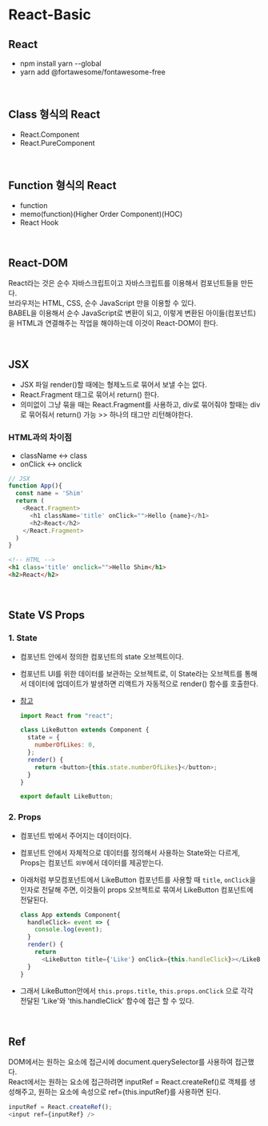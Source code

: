 # React-Basic

## React

- npm install yarn --global
- yarn add @fortawesome/fontawesome-free

<br/>

## Class 형식의 React

- React.Component
- React.PureComponent

<br/>

## Function 형식의 React

- function
- memo(function)(Higher Order Component)(HOC)
- React Hook

<br/>

## React-DOM

React라는 것은 순수 자바스크립트이고 자바스크립트를 이용해서 컴포넌트들을 만든다.  
브라우저는 HTML, CSS, 순수 JavaScript 만을 이용할 수 있다.  
BABEL을 이용해서 순수 JavaScript로 변환이 되고, 이렇게 변환된 아이들(컴포넌트)을 HTML과 연결해주는 작업을 해야하는데 이것이 React-DOM이 한다.

<br/>

## JSX

- JSX 파일 render()할 때에는 형제노드로 묶어서 보낼 수는 없다.
- React.Fragment 태그로 묶어서 return() 한다.
- 의미없이 그냥 묶을 때는 React.Fragment를 사용하고, div로 묶어줘야 할때는 div로 묶어줘서 return() 가능 >> 하나의 태그만 리턴해야한다.

### HTML과의 차이점

- className <-> class
- onClick <-> onclick

```Javascript
// JSX
function App(){
  const name = 'Shim'
  return (
    <React.Fragment>
      <h1 className='title' onClick="">Hello {name}</h1>
      <h2>React</h2>
    </React.Fragment>
  )
}
```

```HTML
<!-- HTML -->
<h1 class='title' onclick="">Hello Shim</h1>
<h2>React</h2>
```

<br/>

## State VS Props

### 1. State

- 컴포넌트 안에서 정의한 컴포넌트의 state 오브젝트이다.
- 컴포넌트 UI를 위한 데이터를 보관하는 오브젝트로, 이 State라는 오브젝트를 통해서 데이터에 업데이트가 발생하면 리액트가 자동적으로 render() 함수를 호출한다.
- [참고](.\habit-tracker\src\components\habit.jsx)

  ```javascript
  import React from "react";

  class LikeButton extends Component {
    state = {
      numberOfLikes: 0,
    };
    render() {
      return <button>{this.state.numberOfLikes}</button>;
    }
  }

  export default LikeButton;
  ```

### 2. Props

- 컴포넌트 밖에서 주어지는 데이터이다.
- 컴포넌트 안에서 자체적으로 데이터를 정의해서 사용하는 State와는 다르게, Props는 컴포넌트 `외부`에서 데이터를 제공받는다.
- 아래처럼 부모컴포넌트에서 LikeButton 컴포넌트를 사용할 때 `title`, `onClick`을 인자로 전달해 주면, 이것들이 props 오브젝트로 묶여서 LikeButton 컴포넌트에 전달된다.

  ```javaScript
  class App extends Component{
    handleClick= event => {
      console.log(event);
    }
    render() {
      return
        <LikeButton title={'Like'} onClick={this.handleClick}></LikeButton>
    }
  }
  ```

- 그래서 LikeButton안에서 `this.props.title`, `this.props.onClick` 으로 각각 전달된 'Like'와 'this.handleClick' 함수에 접근 할 수 있다.

<br />

## Ref

DOM에서는 원하는 요소에 접근시에 document.querySelector를 사용하여 접근했다.  
React에서는 원하는 요소에 접근하려면 inputRef = React.createRef()로 객체를 생성해주고, 원하는 요소에 속성으로 ref={this.inputRef}를 사용하면 된다.

```javaScript
inputRef = React.createRef();
<input ref={inputRef} />
```
